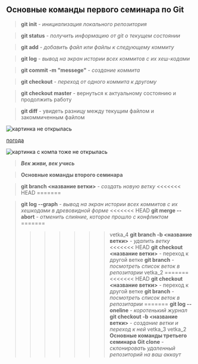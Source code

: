 ## Основные команды первого семинара по Git

>**git init** - *инициализация локального репозитория*

>**git status** - *получить информацию от git о текущем состоянии*

>**git add** - *добавить файл или файлы к следующему коммиту*

>**git log** - *вывод на экран истории всех коммитов с их хеш-кодами*

>**git commit -m "messege"** - *создание коммита*

>**git checkout** - *переход от одного коммита к другому*

>**git checkout master** - вернуться к актуальному состоянию и продолжить работу

>**git diff** - увидеть разницу между текущим файлом и закоммиченным файлом

![картинка не открылась](https://gas-kvas.com/uploads/posts/2023-02/1675495554_gas-kvas-com-p-luchshie-kartinki-dlya-fonovogo-risunka-ra-4.jpg)

[погода](https://www.gismeteo.ru/weather-zheleznogorsk-5006/month/)

![картинка с компа тоже не открылась](gora-moran.jpg)

>***Век живи, век учись***

>**Основные команды второго семинара**

>**git branch <название ветки>** - *создать новую ветку*
<<<<<<< HEAD
=======

>**git log --graph** - *вывод на экран истории всех коммитов с их хешкодами в древовидной форме*
<<<<<<< HEAD
>**git merge --abort** - *отменить слияние, которое прошло с конфликтом*
=======
>>>>>>> vetka_4
>**git branch -b <название ветки>** - *удалить ветку*
<<<<<<< HEAD
>**git checkout <название ветки>** - переход к другой ветке
>**git branch** - *посмотреть список веток в репозитарии*
>>>>>>> vetka_2
=======
<<<<<<< HEAD
>**git checkout <название ветки>** - переход к другой ветке
>**git branch** - *посмотреть список веток в репозитарии*
=======
>**git log --oneline** - *коротенький журнал*
>**git checkout -b <название ветки>** - *создание ветки и переход к ней*
>>>>>>> vetka_3
>>>>>>> vetka_2
**Основные команды третьего семинара**
**Git clone** - *склонировать удаленный репозиторий на ваш аккаут*
